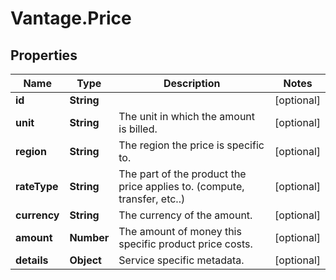 # Vantage.Price

## Properties
Name | Type | Description | Notes
------------ | ------------- | ------------- | -------------
**id** | **String** |  | [optional] 
**unit** | **String** | The unit in which the amount is billed. | [optional] 
**region** | **String** | The region the price is specific to. | [optional] 
**rateType** | **String** | The part of the product the price applies to. (compute, transfer, etc..) | [optional] 
**currency** | **String** | The currency of the amount. | [optional] 
**amount** | **Number** | The amount of money this specific product price costs. | [optional] 
**details** | **Object** | Service specific metadata. | [optional] 



